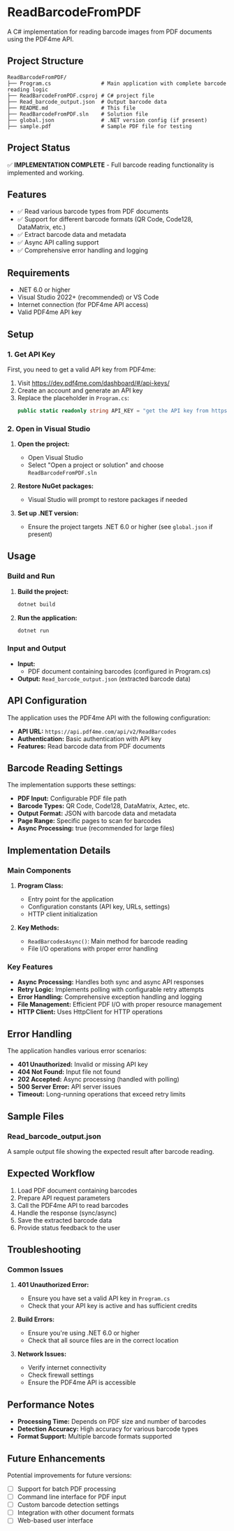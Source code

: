 # ReadBarcodeFromPDF

A C# implementation for reading barcode images from PDF documents using the PDF4me API.

## Project Structure

```
ReadBarcodeFromPDF/
├── Program.cs                # Main application with complete barcode reading logic
├── ReadBarcodeFromPDF.csproj # C# project file
├── Read_barcode_output.json  # Output barcode data
├── README.md                 # This file
├── ReadBarcodeFromPDF.sln    # Solution file
├── global.json               # .NET version config (if present)
├── sample.pdf                # Sample PDF file for testing
```

## Project Status

✅ **IMPLEMENTATION COMPLETE** - Full barcode reading functionality is implemented and working.

## Features

- ✅ Read various barcode types from PDF documents
- ✅ Support for different barcode formats (QR Code, Code128, DataMatrix, etc.)
- ✅ Extract barcode data and metadata
- ✅ Async API calling support
- ✅ Comprehensive error handling and logging

## Requirements

- .NET 6.0 or higher
- Visual Studio 2022+ (recommended) or VS Code
- Internet connection (for PDF4me API access)
- Valid PDF4me API key

## Setup

### 1. Get API Key
First, you need to get a valid API key from PDF4me:
1. Visit https://dev.pdf4me.com/dashboard/#/api-keys/
2. Create an account and generate an API key
3. Replace the placeholder in `Program.cs`:
   ```csharp
   public static readonly string API_KEY = "get the API key from https://dev.pdf4me.com/dashboard/#/api-keys";
   ```

### 2. Open in Visual Studio

1. **Open the project:**
   - Open Visual Studio
   - Select "Open a project or solution" and choose `ReadBarcodeFromPDF.sln`

2. **Restore NuGet packages:**
   - Visual Studio will prompt to restore packages if needed

3. **Set up .NET version:**
   - Ensure the project targets .NET 6.0 or higher (see `global.json` if present)

## Usage

### Build and Run

1. **Build the project:**
   ```bash
   dotnet build
   ```

2. **Run the application:**
   ```bash
   dotnet run
   ```

### Input and Output

- **Input:** 
  - PDF document containing barcodes (configured in Program.cs)
- **Output:** `Read_barcode_output.json` (extracted barcode data)

## API Configuration

The application uses the PDF4me API with the following configuration:
- **API URL:** `https://api.pdf4me.com/api/v2/ReadBarcodes`
- **Authentication:** Basic authentication with API key
- **Features:** Read barcode data from PDF documents

## Barcode Reading Settings

The implementation supports these settings:
- **PDF Input:** Configurable PDF file path
- **Barcode Types:** QR Code, Code128, DataMatrix, Aztec, etc.
- **Output Format:** JSON with barcode data and metadata
- **Page Range:** Specific pages to scan for barcodes
- **Async Processing:** true (recommended for large files)

## Implementation Details

### Main Components

1. **Program Class:**
   - Entry point for the application
   - Configuration constants (API key, URLs, settings)
   - HTTP client initialization

2. **Key Methods:**
   - `ReadBarcodesAsync()`: Main method for barcode reading
   - File I/O operations with proper error handling

### Key Features

- **Async Processing:** Handles both sync and async API responses
- **Retry Logic:** Implements polling with configurable retry attempts
- **Error Handling:** Comprehensive exception handling and logging
- **File Management:** Efficient PDF I/O with proper resource management
- **HTTP Client:** Uses HttpClient for HTTP operations

## Error Handling

The application handles various error scenarios:
- **401 Unauthorized:** Invalid or missing API key
- **404 Not Found:** Input file not found
- **202 Accepted:** Async processing (handled with polling)
- **500 Server Error:** API server issues
- **Timeout:** Long-running operations that exceed retry limits

## Sample Files

### Read_barcode_output.json
A sample output file showing the expected result after barcode reading.

## Expected Workflow

1. Load PDF document containing barcodes
2. Prepare API request parameters
3. Call the PDF4me API to read barcodes
4. Handle the response (sync/async)
5. Save the extracted barcode data
6. Provide status feedback to the user

## Troubleshooting

### Common Issues

1. **401 Unauthorized Error:**
   - Ensure you have set a valid API key in `Program.cs`
   - Check that your API key is active and has sufficient credits

2. **Build Errors:**
   - Ensure you're using .NET 6.0 or higher
   - Check that all source files are in the correct location

3. **Network Issues:**
   - Verify internet connectivity
   - Check firewall settings
   - Ensure the PDF4me API is accessible

## Performance Notes

- **Processing Time:** Depends on PDF size and number of barcodes
- **Detection Accuracy:** High accuracy for various barcode types
- **Format Support:** Multiple barcode formats supported

## Future Enhancements

Potential improvements for future versions:
- [ ] Support for batch PDF processing
- [ ] Command line interface for PDF input
- [ ] Custom barcode detection settings
- [ ] Integration with other document formats
- [ ] Web-based user interface 